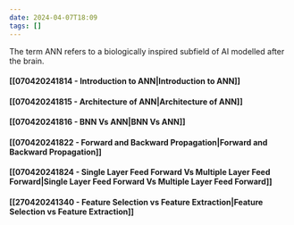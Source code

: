 ```yaml
---
date: 2024-04-07T18:09
tags: []
---
```

The term ANN refers to a biologically inspired subfield of AI modelled after the brain.
#### [[070420241814 - Introduction to ANN|Introduction to ANN]]
#### [[070420241815 - Architecture of ANN|Architecture of ANN]]
#### [[070420241816 - BNN Vs ANN|BNN Vs ANN]]
#### [[070420241822 - Forward and Backward Propagation|Forward and Backward Propagation]]
#### [[070420241824 - Single Layer Feed Forward Vs Multiple Layer Feed Forward|Single Layer Feed Forward Vs Multiple Layer Feed Forward]]
#### [[270420241340 - Feature Selection vs Feature Extraction|Feature Selection vs Feature Extraction]]